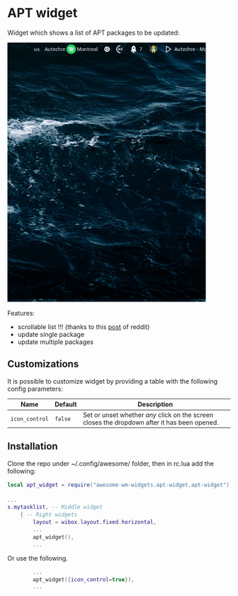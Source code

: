 # APT widget

Widget which shows a list of APT packages to be updated:

![screenshot](./screenshots/screenshot.gif)

Features:
 - scrollable list !!! (thanks to this [post](https://www.reddit.com/r/awesomewm/comments/isx89x/scrolling_a_layout_fixed_flexed_layout_widget/) of reddit)
 - update single package
 - update multiple packages

## Customizations

It is possible to customize widget by providing a table with the following config parameters:

| Name | Default | Description |
|---|---|---|
| `icon_control` | `false` | Set or unset whether _any_ click on the screen closes the dropdown after it has been opened. |


## Installation

Clone the repo under ~/.config/awesome/ folder, then in rc.lua add the following:

```lua
local apt_widget = require("awesome-wm-widgets.apt-widget.apt-widget")

...
s.mytasklist, -- Middle widget
	{ -- Right widgets
    	layout = wibox.layout.fixed.horizontal,
		...
		apt_widget(),
		...
```

Or use the following.

```lua
		...
		apt_widget({icon_control=true}),
		...
```

